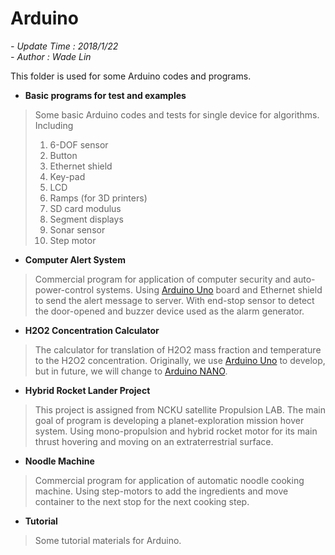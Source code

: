 # Arduino
*- Update Time : 2018/1/22*  
*- Author : Wade Lin*

This folder is used for some Arduino codes and programs. 

-	**Basic programs for test and examples** 
>	Some basic Arduino codes and tests for single device for algorithms. Including  
> 	1.	6-DOF sensor  
>	2.	Button   
>	3.	Ethernet shield  
>	4.	Key-pad   
>	5.	LCD  
>	6.	Ramps (for 3D printers)  
>	7.	SD card modulus  
>	8. 	Segment displays  
>	9.	Sonar sensor  
>	10.	Step motor  

-	**Computer Alert System**
> Commercial program for application of computer security and auto-power-control systems. Using [Arduino Uno](https://store.arduino.cc/usa/arduino-uno-rev3) board and Ethernet shield to send the alert message to server. With end-stop sensor to detect the door-opened and buzzer device used as the alarm generator.  

-    **H2O2 Concentration Calculator**
> The calculator for translation of H2O2 mass fraction and temperature to the H2O2 concentration. Originally, we use [Arduino Uno](https://store.arduino.cc/usa/arduino-uno-rev3) to develop, but in future, we will change to [Arduino NANO](https://store.arduino.cc/usa/arduino-nano).

-	**Hybrid Rocket Lander Project**
> This project is assigned from NCKU satellite Propulsion LAB. The main goal of program is developing a planet-exploration mission hover system. Using mono-propulsion and hybrid rocket motor for its main thrust hovering and moving on an extraterrestrial surface.  

-    **Noodle Machine**
> Commercial program for application of automatic noodle cooking machine. Using step-motors to add the ingredients and move container to the next stop for the next cooking step.

-	**Tutorial**
> Some tutorial materials for Arduino.


